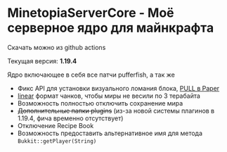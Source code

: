 # MinetopiaServerCore - Моё серверное ядро для майнкрафта
Скачать можно из github actions

Текущая версия: **1.19.4**

Ядро включающее в себя все патчи pufferfish, а так же
* Фикс API для установки визуального ломания блока, [PULL в Paper](https://github.com/PaperMC/Paper/pull/8473)
* [linear](https://github.com/xymb-endcrystalme/LinearRegionFileFormatTools) формат чанков, чтобы миры не весили по 3 терабайта
* Возможность полностью отключить сохранение мира
* ~~Дополнительные папки plugins~~ (из-за новой системы плагинов в 1.19.4, фича временно отсутствует)
* Отключение Recipe Book
* Возможность предоставить альтернативное имя для метода `Bukkit::getPlayer(String)`